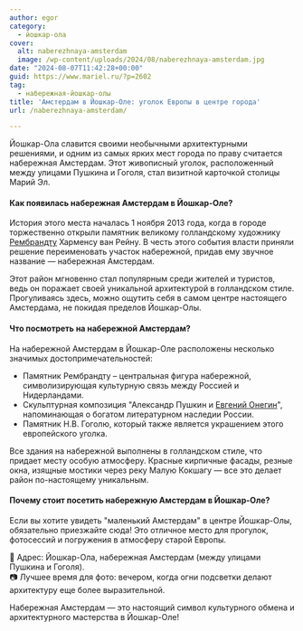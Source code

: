 ```yaml
---
author: egor
category:
  - йошкар-ола
cover:
  alt: naberezhnaya-amsterdam
  image: /wp-content/uploads/2024/08/naberezhnaya-amsterdam.jpg
date: "2024-08-07T11:42:28+00:00"
guid: https://www.mariel.ru/?p=2602
tag:
  - набережная-йошкар-олы
title: 'Амстердам в Йошкар-Оле: уголок Европы в центре города'
url: /naberezhnaya-amsterdam/

---
```

Йошкар-Ола славится своими необычными архитектурными решениями, и одним из самых ярких мест города по праву считается набережная Амстердам. Этот живописный уголок, расположенный между улицами Пушкина и Гоголя, стал визитной карточкой столицы Марий Эл.

#### Как появилась набережная Амстердам в Йошкар-Оле?

История этого места началась 1 ноября 2013 года, когда в городе торжественно открыли памятник великому голландскому художнику [Рембрандту](/rembrandt/) Харменсу ван Рейну. В честь этого события власти приняли решение переименовать участок набережной, придав ему звучное название — набережная Амстердам.

Этот район мгновенно стал популярным среди жителей и туристов, ведь он поражает своей уникальной архитектурой в голландском стиле. Прогуливаясь здесь, можно ощутить себя в самом центре настоящего Амстердама, не покидая пределов Йошкар-Олы.

#### Что посмотреть на набережной Амстердам?

На набережной Амстердам в Йошкар-Оле расположены несколько значимых достопримечательностей:

- Памятник Рембрандту – центральная фигура набережной, символизирующая культурную связь между Россией и Нидерландами.
- Скульптурная композиция "Александр Пушкин и [Евгений Онегин](/pushkin-i-onegin/)", напоминающая о богатом литературном наследии России.
- Памятник Н.В. Гоголю, который также является украшением этого европейского уголка.

Все здания на набережной выполнены в голландском стиле, что придает месту особую атмосферу. Красные кирпичные фасады, резные окна, изящные мостики через реку Малую Кокшагу — все это делает район по-настоящему уникальным.

#### Почему стоит посетить набережную Амстердам в Йошкар-Оле?

Если вы хотите увидеть "маленький Амстердам" в центре Йошкар-Олы, обязательно приезжайте сюда! Это отличное место для прогулок, фотосессий и погружения в атмосферу старой Европы.

📍 Адрес: Йошкар-Ола, набережная Амстердам (между улицами Пушкина и Гоголя).  
📷 Лучшее время для фото: вечером, когда огни подсветки делают архитектуру еще более выразительной.

Набережная Амстердам — это настоящий символ культурного обмена и архитектурного мастерства в Йошкар-Оле!
